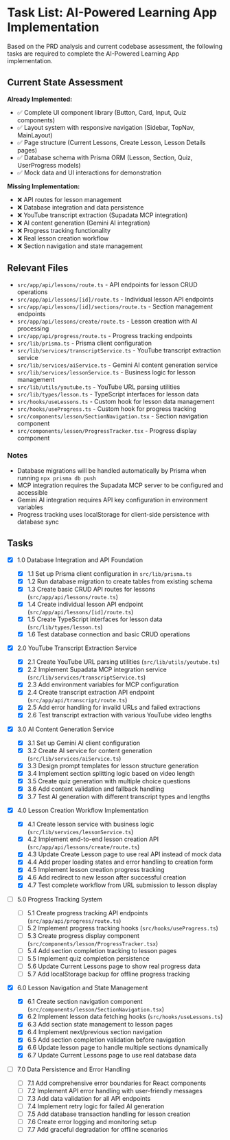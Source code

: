 # Task List: AI-Powered Learning App Implementation

Based on the PRD analysis and current codebase assessment, the following tasks are required to complete the AI-Powered Learning App implementation.

## Current State Assessment

**Already Implemented:**

- ✅ Complete UI component library (Button, Card, Input, Quiz components)
- ✅ Layout system with responsive navigation (Sidebar, TopNav, MainLayout)
- ✅ Page structure (Current Lessons, Create Lesson, Lesson Details pages)
- ✅ Database schema with Prisma ORM (Lesson, Section, Quiz, UserProgress models)
- ✅ Mock data and UI interactions for demonstration

**Missing Implementation:**

- ❌ API routes for lesson management
- ❌ Database integration and data persistence
- ❌ YouTube transcript extraction (Supadata MCP integration)
- ❌ AI content generation (Gemini AI integration)
- ❌ Progress tracking functionality
- ❌ Real lesson creation workflow
- ❌ Section navigation and state management

## Relevant Files

- `src/app/api/lessons/route.ts` - API endpoints for lesson CRUD operations
- `src/app/api/lessons/[id]/route.ts` - Individual lesson API endpoints
- `src/app/api/lessons/[id]/sections/route.ts` - Section management endpoints
- `src/app/api/lessons/create/route.ts` - Lesson creation with AI processing
- `src/app/api/progress/route.ts` - Progress tracking endpoints
- `src/lib/prisma.ts` - Prisma client configuration
- `src/lib/services/transcriptService.ts` - YouTube transcript extraction service
- `src/lib/services/aiService.ts` - Gemini AI content generation service
- `src/lib/services/lessonService.ts` - Business logic for lesson management
- `src/lib/utils/youtube.ts` - YouTube URL parsing utilities
- `src/lib/types/lesson.ts` - TypeScript interfaces for lesson data
- `src/hooks/useLessons.ts` - Custom hook for lesson data management
- `src/hooks/useProgress.ts` - Custom hook for progress tracking
- `src/components/lesson/SectionNavigation.tsx` - Section navigation component
- `src/components/lesson/ProgressTracker.tsx` - Progress display component

### Notes

- Database migrations will be handled automatically by Prisma when running `npx prisma db push`
- MCP integration requires the Supadata MCP server to be configured and accessible
- Gemini AI integration requires API key configuration in environment variables
- Progress tracking uses localStorage for client-side persistence with database sync

## Tasks

- [x] 1.0 Database Integration and API Foundation

  - [x] 1.1 Set up Prisma client configuration in `src/lib/prisma.ts`
  - [x] 1.2 Run database migration to create tables from existing schema
  - [x] 1.3 Create basic CRUD API routes for lessons (`src/app/api/lessons/route.ts`)
  - [x] 1.4 Create individual lesson API endpoint (`src/app/api/lessons/[id]/route.ts`)
  - [x] 1.5 Create TypeScript interfaces for lesson data (`src/lib/types/lesson.ts`)
  - [x] 1.6 Test database connection and basic CRUD operations

- [x] 2.0 YouTube Transcript Extraction Service

  - [x] 2.1 Create YouTube URL parsing utilities (`src/lib/utils/youtube.ts`)
  - [x] 2.2 Implement Supadata MCP integration service (`src/lib/services/transcriptService.ts`)
  - [x] 2.3 Add environment variables for MCP configuration
  - [x] 2.4 Create transcript extraction API endpoint (`src/app/api/transcript/route.ts`)
  - [x] 2.5 Add error handling for invalid URLs and failed extractions
  - [x] 2.6 Test transcript extraction with various YouTube video lengths

- [x] 3.0 AI Content Generation Service

  - [x] 3.1 Set up Gemini AI client configuration
  - [x] 3.2 Create AI service for content generation (`src/lib/services/aiService.ts`)
  - [x] 3.3 Design prompt templates for lesson structure generation
  - [x] 3.4 Implement section splitting logic based on video length
  - [x] 3.5 Create quiz generation with multiple choice questions
  - [x] 3.6 Add content validation and fallback handling
  - [x] 3.7 Test AI generation with different transcript types and lengths

- [x] 4.0 Lesson Creation Workflow Implementation

  - [x] 4.1 Create lesson service with business logic (`src/lib/services/lessonService.ts`)
  - [x] 4.2 Implement end-to-end lesson creation API (`src/app/api/lessons/create/route.ts`)
  - [x] 4.3 Update Create Lesson page to use real API instead of mock data
  - [x] 4.4 Add proper loading states and error handling to creation form
  - [x] 4.5 Implement lesson creation progress tracking
  - [x] 4.6 Add redirect to new lesson after successful creation
  - [x] 4.7 Test complete workflow from URL submission to lesson display

- [ ] 5.0 Progress Tracking System

  - [ ] 5.1 Create progress tracking API endpoints (`src/app/api/progress/route.ts`)
  - [ ] 5.2 Implement progress tracking hooks (`src/hooks/useProgress.ts`)
  - [ ] 5.3 Create progress display component (`src/components/lesson/ProgressTracker.tsx`)
  - [ ] 5.4 Add section completion tracking to lesson pages
  - [ ] 5.5 Implement quiz completion persistence
  - [ ] 5.6 Update Current Lessons page to show real progress data
  - [ ] 5.7 Add localStorage backup for offline progress tracking

- [x] 6.0 Lesson Navigation and State Management

  - [x] 6.1 Create section navigation component (`src/components/lesson/SectionNavigation.tsx`)
  - [x] 6.2 Implement lesson data fetching hooks (`src/hooks/useLessons.ts`)
  - [x] 6.3 Add section state management to lesson pages
  - [x] 6.4 Implement next/previous section navigation
  - [x] 6.5 Add section completion validation before navigation
  - [x] 6.6 Update lesson page to handle multiple sections dynamically
  - [x] 6.7 Update Current Lessons page to use real database data

- [ ] 7.0 Data Persistence and Error Handling
  - [ ] 7.1 Add comprehensive error boundaries for React components
  - [ ] 7.2 Implement API error handling with user-friendly messages
  - [ ] 7.3 Add data validation for all API endpoints
  - [ ] 7.4 Implement retry logic for failed AI generation
  - [ ] 7.5 Add database transaction handling for lesson creation
  - [ ] 7.6 Create error logging and monitoring setup
  - [ ] 7.7 Add graceful degradation for offline scenarios
